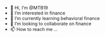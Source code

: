 - 👋 Hi, I’m @MTB19
- 👀 I’m interested in finance
- 🌱 I’m currently learning behavioral finance 
- 💞️ I’m looking to collaborate on finance
- 📫 How to reach me ...

<!---
MTB19/MTB19 is a ✨ special ✨ repository because its `README.md` (this file) appears on your GitHub profile.
You can click the Preview link to take a look at your changes.
--->
